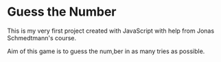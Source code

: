 # Guess the Number

This is my very first project created with JavaScript with help from Jonas Schmedtmann's course.

Aim of this game is to guess the num,ber in as many tries as possible.
